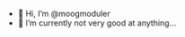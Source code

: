 - 👋 Hi, I’m @moogmoduler
- 👀 I’m currently not very good at anything...


<!---
moogmoduler/moogmoduler is a ✨ special ✨ repository because its `README.md` (this file) appears on your GitHub profile.
You can click the Preview link to take a look at your changes.
--->
